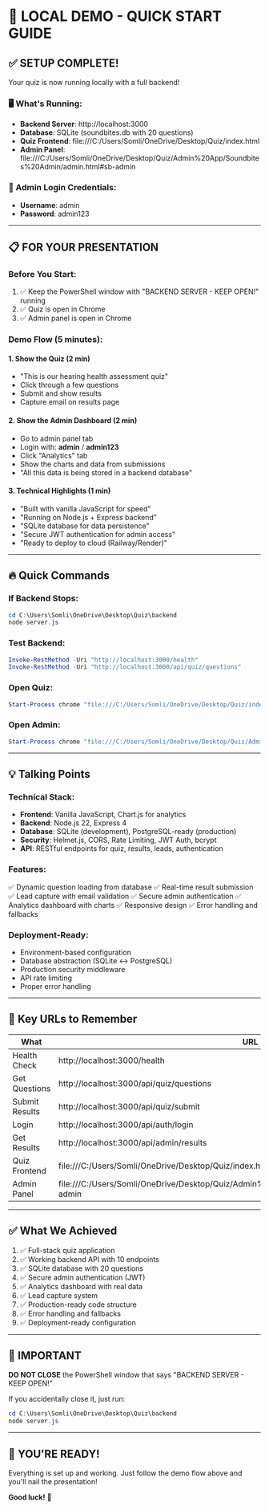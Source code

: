 # 🚀 LOCAL DEMO - QUICK START GUIDE

## ✅ SETUP COMPLETE!

Your quiz is now running locally with a full backend!

### 🖥️ What's Running:
- **Backend Server**: http://localhost:3000
- **Database**: SQLite (soundbites.db with 20 questions)
- **Quiz Frontend**: file:///C:/Users/Somli/OneDrive/Desktop/Quiz/index.html
- **Admin Panel**: file:///C:/Users/Somli/OneDrive/Desktop/Quiz/Admin%20App/Soundbites%20Admin/admin.html#sb-admin

### 🔑 Admin Login Credentials:
- **Username**: admin
- **Password**: admin123

---

## 📋 FOR YOUR PRESENTATION

### Before You Start:
1. ✅ Keep the PowerShell window with "BACKEND SERVER - KEEP OPEN!" running
2. ✅ Quiz is open in Chrome
3. ✅ Admin panel is open in Chrome

### Demo Flow (5 minutes):

#### 1. Show the Quiz (2 min)
- "This is our hearing health assessment quiz"
- Click through a few questions
- Submit and show results
- Capture email on results page

#### 2. Show the Admin Dashboard (2 min)
- Go to admin panel tab
- Login with: **admin** / **admin123**
- Click "Analytics" tab
- Show the charts and data from submissions
- "All this data is being stored in a backend database"

#### 3. Technical Highlights (1 min)
- "Built with vanilla JavaScript for speed"
- "Running on Node.js + Express backend"
- "SQLite database for data persistence"
- "Secure JWT authentication for admin access"
- "Ready to deploy to cloud (Railway/Render)"

---

## 🔥 Quick Commands

### If Backend Stops:
```powershell
cd C:\Users\Somli\OneDrive\Desktop\Quiz\backend
node server.js
```

### Test Backend:
```powershell
Invoke-RestMethod -Uri "http://localhost:3000/health"
Invoke-RestMethod -Uri "http://localhost:3000/api/quiz/questions"
```

### Open Quiz:
```powershell
Start-Process chrome "file:///C:/Users/Somli/OneDrive/Desktop/Quiz/index.html"
```

### Open Admin:
```powershell
Start-Process chrome "file:///C:/Users/Somli/OneDrive/Desktop/Quiz/Admin%20App/Soundbites%20Admin/admin.html#sb-admin"
```

---

## 💡 Talking Points

### Technical Stack:
- **Frontend**: Vanilla JavaScript, Chart.js for analytics
- **Backend**: Node.js 22, Express 4
- **Database**: SQLite (development), PostgreSQL-ready (production)
- **Security**: Helmet.js, CORS, Rate Limiting, JWT Auth, bcrypt
- **API**: RESTful endpoints for quiz, results, leads, authentication

### Features:
✅ Dynamic question loading from database
✅ Real-time result submission
✅ Lead capture with email validation
✅ Secure admin authentication
✅ Analytics dashboard with charts
✅ Responsive design
✅ Error handling and fallbacks

### Deployment-Ready:
- Environment-based configuration
- Database abstraction (SQLite ↔ PostgreSQL)
- Production security middleware
- API rate limiting
- Proper error handling

---

## 🎯 Key URLs to Remember

| What | URL |
|------|-----|
| Health Check | http://localhost:3000/health |
| Get Questions | http://localhost:3000/api/quiz/questions |
| Submit Results | http://localhost:3000/api/quiz/submit |
| Login | http://localhost:3000/api/auth/login |
| Get Results | http://localhost:3000/api/admin/results |
| Quiz Frontend | file:///C:/Users/Somli/OneDrive/Desktop/Quiz/index.html |
| Admin Panel | file:///C:/Users/Somli/OneDrive/Desktop/Quiz/Admin%20App/Soundbites%20Admin/admin.html#sb-admin |

---

## ✅ What We Achieved

1. ✅ Full-stack quiz application
2. ✅ Working backend API with 10 endpoints
3. ✅ SQLite database with 20 questions
4. ✅ Secure admin authentication (JWT)
5. ✅ Analytics dashboard with real data
6. ✅ Lead capture system
7. ✅ Production-ready code structure
8. ✅ Error handling and fallbacks
9. ✅ Deployment-ready configuration

---

## 🚨 IMPORTANT

**DO NOT CLOSE** the PowerShell window that says "BACKEND SERVER - KEEP OPEN!"

If you accidentally close it, just run:
```powershell
cd C:\Users\Somli\OneDrive\Desktop\Quiz\backend
node server.js
```

---

## 🎉 YOU'RE READY!

Everything is set up and working. Just follow the demo flow above and you'll nail the presentation!

**Good luck!** 🚀
